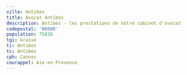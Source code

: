 ```yaml
---
ville: Antibes
title: Avocat Antibes
description: Antibes - les prestations de notre cabinet d'avocat
codepostal: '06600'
population: 75820
tgi: Grasse
ti: Antibes
tc: Antibes
cph: Cannes
courappel: Aix-en-Provence
---
```


